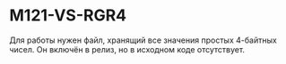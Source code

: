 # M121-VS-RGR4
Для работы нужен файл, хранящий все значения простых 4-байтных чисел. Он включён в релиз, но в исходном коде отсутствует.
